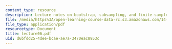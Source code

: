 ```yaml
---
content_type: resource
description: Lecture notes on bootstrap, subsampling, and finite-sample methods.
file: /media/https%3A/open-learning-course-data-rc.s3.amazonaws.com/14-385-nonlinear-econometric-analysis-fall-2007/d6bfdd254deebcaeae7a3470eac8953c_lecture06.pdf
file_type: application/pdf
resourcetype: Document
title: lecture06.pdf
uid: d6bfdd25-4dee-bcae-ae7a-3470eac8953c
---
```

